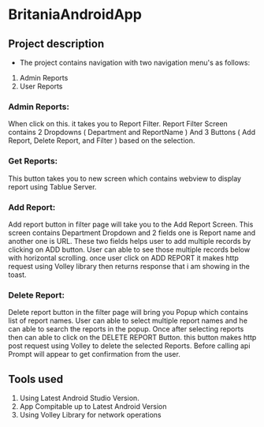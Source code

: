 # BritaniaAndroidApp

## Project description
* The project contains navigation with two navigation menu's as follows:
1. Admin Reports
2. User Reports

### Admin Reports: 
When click on this. it takes you to Report Filter.
Report Filter Screen contains 2 Dropdowns ( Department and ReportName ) And 3 Buttons ( Add Report, Delete Report, and Filter ) based on the selection.

### Get Reports: 
This button takes you to new screen which contains webview to display report using Tablue Server.

### Add Report:
Add report button in filter page will take you to the Add Report Screen. This screen contains Department Dropdown and 2 fields one is Report name and another one is URL. These two fields helps user to add multiple records by clicking on ADD button. User can able to see those multiple records below with horizontal scrolling. once user click on ADD REPORT it makes http request using Volley library then returns response that i am showing in the toast.

### Delete Report: 
Delete report button in the filter page will bring you Popup which contains list of report names. User can able to select multiple report names and he can able to search the reports in the popup. Once after selecting reports then can able to click on the DELETE REPORT Button. this button makes http post request using Volley to delete the selected Reports. Before calling api Prompt will appear to get confirmation from the user.

## Tools used
1. Using Latest Android Studio Version.
2. App Compitable up to Latest Android Version
3. Using Volley Library for network operations
